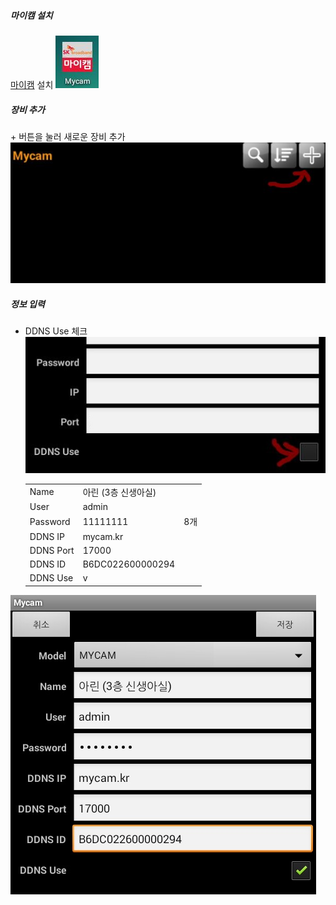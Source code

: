 ##### 마이캠 설치
 [마이캠](https://play.google.com/store/apps/details?id=com.fnsys.mprms.co_skb) 설치
 ![mycam_icon](https://raw.githubusercontent.com/zzskm/mycam_setup/master/capture_001.JPG)
##### 장비 추가
 \+ 버튼을 눌러 새로운 장비 추가
  ![add new](https://raw.githubusercontent.com/zzskm/mycam_setup/master/capture_002.JPG)

##### 정보 입력
* DDNS Use 체크
![check ddns](https://raw.githubusercontent.com/zzskm/mycam_setup/master/capture_003.JPG)
 
  ||||
  |----------|-------------|------|
  |Name|아린 (3층 신생아실)||
  |User|admin||
  |Password|11111111| 8개|
  |DDNS IP|mycam.kr||
  |DDNS Port|17000||
  |DDNS ID|B6DC022600000294||
  |DDNS Use|v||:

![details](https://raw.githubusercontent.com/zzskm/mycam_setup/master/capture_004.JPG)